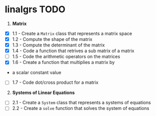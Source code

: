 # linalgrs TODO

1. **Matrix**
  - [x] 1.1 - Create a `Matrix` class that represents a matrix space
  - [x] 1.2 - Compute the shape of the matrix
  - [x] 1.3 - Compute the determinant of the matrix
  - [x] 1.4 - Code a function that retrives a sub matrix of a matrix
  - [ ] 1.5 - Code the arithmetic operators on the matrices
  - [x] 1.6 - Create a function that multiplies a matrix by 
  - a scalar constant value
  - [ ] 1.7 - Code dot/cross product for a matrix
2. **Systems of Linear Equations**
  - [ ] 2.1 - Create a `System` class that 
represents a systems of equations
  - [ ] 2.2 - Create a `solve` function that 
solves the system of equations